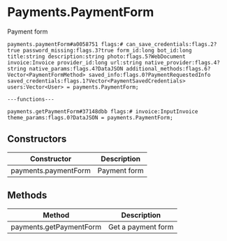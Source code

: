 # Payments.PaymentForm
Payment form

```
payments.paymentForm#a0058751 flags:# can_save_credentials:flags.2?true password_missing:flags.3?true form_id:long bot_id:long title:string description:string photo:flags.5?WebDocument invoice:Invoice provider_id:long url:string native_provider:flags.4?string native_params:flags.4?DataJSON additional_methods:flags.6?Vector<PaymentFormMethod> saved_info:flags.0?PaymentRequestedInfo saved_credentials:flags.1?Vector<PaymentSavedCredentials> users:Vector<User> = payments.PaymentForm;

---functions---

payments.getPaymentForm#37148dbb flags:# invoice:InputInvoice theme_params:flags.0?DataJSON = payments.PaymentForm;
```

## Constructors
| Constructor | Description |
| ---- | ----------- |
| payments.paymentForm | Payment form |


## Methods
| Method | Description |
| ---- | ----------- |
| payments.getPaymentForm | Get a payment form |


